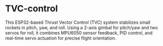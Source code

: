 # TVC-control
This ESP32-based Thrust Vector Control (TVC) system stabilizes small rockets in pitch, yaw, and roll. Using a 2-axis gimbal for pitch/yaw and two servos for roll, it combines MPU6050 sensor feedback, PID control, and real-time servo actuation for precise flight orientation.
